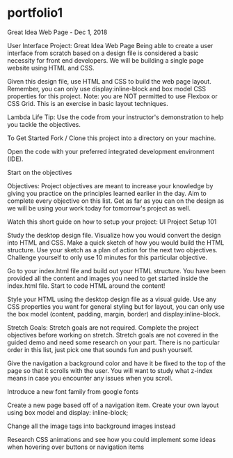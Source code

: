 # portfolio1
Great Idea Web Page - Dec 1, 2018

User Interface Project: Great Idea Web Page
Being able to create a user interface from scratch based on a design file is considered a basic necessity for front end developers. We will be building a single page website using HTML and CSS.

Given this design file, use HTML and CSS to build the web page layout. Remember, you can only use display:inline-block and box model CSS properties for this project. Note: you are NOT permitted to use Flexbox or CSS Grid. This is an exercise in basic layout techniques.

Lambda Life Tip: Use the code from your instructor's demonstration to help you tackle the objectives.

To Get Started
Fork / Clone this project into a directory on your machine.

Open the code with your preferred integrated development environment (IDE).

Start on the objectives

Objectives:
Project objectives are meant to increase your knowledge by giving you practice on the principles learned earlier in the day. Aim to complete every objective on this list. Get as far as you can on the design as we will be using your work today for tomorrow's project as well.

Watch this short guide on how to setup your project: UI Project Setup 101

 Study the desktop design file. Visualize how you would convert the design into HTML and CSS. Make a quick sketch of how you would build the HTML structure. Use your sketch as a plan of action for the next two objectives. Challenge yourself to only use 10 minutes for this particular objective.

 Go to your index.html file and build out your HTML structure. You have been provided all the content and images you need to get started inside the index.html file. Start to code HTML around the content!

 Style your HTML using the desktop design file as a visual guide. Use any CSS properties you want for general styling but for layout, you can only use the box model (content, padding, margin, border) and display:inline-block.

Stretch Goals:
Stretch goals are not required. Complete the project objectives before working on stretch. Stretch goals are not covered in the guided demo and need some research on your part. There is no particular order in this list, just pick one that sounds fun and push yourself.

 Give the navigation a background color and have it be fixed to the top of the page so that it scrolls with the user. You will want to study what z-index means in case you encounter any issues when you scroll.

 Introduce a new font family from google fonts

 Create a new page based off of a navigation item. Create your own layout using box model and display: inline-block;

 Change all the image tags into background images instead

 Research CSS animations and see how you could implement some ideas when hovering over buttons or navigation items
